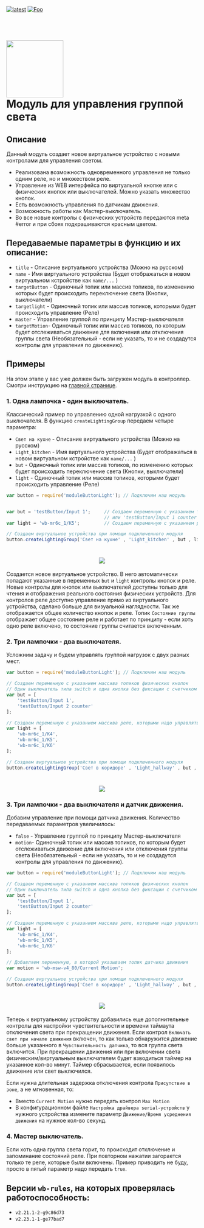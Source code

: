 [![latest](https://img.shields.io/github/v/release/SmithLEDs/wb-buttonLight.svg?color=brightgreen)](https://github.com/SmithLEDs/wb-buttonLight/releases/latest)
[![Foo](https://img.shields.io/badge/Telegram-2CA5E0?style=social&logo=telegram&color=blue)](https://t.me/SmithLEDs)

<h1 align="left">
  <br>
  <img height="150" src="logo_moduleButtonLight.png">
  <br>
  <b>Модуль для управления группой света</b>
  <br>
</h1>

## Описание

Данный модуль создает новое виртуальное устройство с новыми контролами для управления светом. 

* Реализована возможность одновременного управления не только одним реле, но и множеством реле.
* Управление из WEB интерфейса по виртуальной кнопке или с физических кнопок или выключателей. Можно указать множество кнопок.
* Есть возможность управления по датчикам движения.
* Возможность работы как Мастер-выключатель.
* Во все новые контролы с физических устройств передаются meta #error и при сбоях подкрашиваются красным цветом.

## Передаваемые параметры в функцию и их описание:
- `title` - Описание виртуального устройства (Можно на русском)
- `name` - Имя виртуального устройства (Будет отображаться в новом виртуальном кстройстве как `name/...` )
- `targetButton` - Одиночный топик или массив топиков, по изменению которых будет происходить переключение света (Кнопки, выключатели)
- `targetlight` - Одиночный топик или массив топиков, которыми будет происходить управление (Реле)
- `master` - Управление группой по принципу Мастер-выключателя
- `targetMotion`- Одиночный топик или массив топиков, по которым будет отслеживаться движение для включения или отключения группы света (Необязательный - если не указать, то и не создадутся контролы для управления по движению).

## Примеры

На этом этапе у вас уже должен быть загружен модуль в контроллер. Смотри инструкцию на [главной странице](https://github.com/SmithLEDs/wirenboard#установка-модулей-в-контроллер).

### 1. Одна лампочка - один выключатель.

Классический пример по управлению одной нагрузкой с одного выключателя. В функцию `createLightingGroup` передаем четыре параметра:
- `Свет на кухне` - Описание виртуального устройства (Можно на русском)
- `Light_kitchen` - Имя виртуального устройства (Будет отображаться в новом виртуальном кстройстве как `name/...` )
- `but` - Одиночный топик или массив топиков, по изменению которых будет происходить переключение света (Кнопки, выключатели)
- `light` - Одиночный топик или массив топиков, которыми будет происходить управление (Реле)


```js
var button = require('moduleButtonLight'); // Подключим наш модуль


var but = 'testButton/Input 1';     // Создаем переменную с указанием топика физической кнопки
                                    // или 'testButton/Input 1 counter' для выключателя без фиксации
var light = 'wb-mr6c_1/K5';         // Создаем переменную с указанием реле, на которое подключена лампочка

// Создаем виртуальное устройства при помощи подключенного модуля
button.createLightingGroup('Свет на кухне' , 'Light_kitchen' , but , light );    
```
<h1 align="center">
  <img src="./img/1-1.png">
  <br>
</h1>

Создается новое виртуальное устройство. В него автоматически попадают указанные в переменных `but` и `light` контролы кнопок и реле. Новые контролы для кнопок или выключателей доступны только для чтения и отображения реального состояния физических устройств. Для контролов реле доступно управление прямо из виртуального устройства, сделано больше для визуальной наглядности. Так же отображается общее количество кнопок и реле. Топик `Состояние группы` отображает общее состояние реле и работает по принципу - если хоть одно реле включено, то состояние группы считается включенным.

### 2. Три лампочки - два выключателя.
Усложним задачу и будем управлять группой нагрузок с двух разных мест.

```js
var button = require('moduleButtonLight'); // Подключим наш модуль

// Создаем переменную с указанием массива топиков физических кнопок
// Один выключатель типа switch и одна кнопка без фиксации с счетчиком коротких нажатий
var but = [
    'testButton/Input 1',
    'testButton/Input 2 counter'
];     

// Создаем переменную с указанием массива реле, которыми надо управлять
var light = [
    'wb-mr6c_1/K4',
    'wb-mr6c_1/K5',
    'wb-mr6c_1/K6'
];         

// Создаем виртуальное устройства при помощи подключенного модуля
button.createLightingGroup('Свет в коридоре' , 'Light_hallway' , but , light );    
```
<h1 align="center">
  <img src="./img/2-1.png">
  <br>
</h1>

### 3. Три лампочки - два выключателя и датчик движения.
Добавим управление при помощи датчика движения. Количество передаваемых параметров увеличилось:
- `false` - Управление группой по принципу Мастер-выключателя
- `motion`- Одиночный топик или массив топиков, по которым будет отслеживаться движение для включения или отключения группы света (Необязательный - если не указать, то и не создадутся контролы для управления по движению).

```js
var button = require('moduleButtonLight'); // Подключим наш модуль

// Создаем переменную с указанием массива топиков физических кнопок
// Один выключатель типа switch и одна кнопка без фиксации с счетчиком коротких нажатий
var but = [
    'testButton/Input 1',
    'testButton/Input 2 counter'
];     

// Создаем переменную с указанием массива реле, которыми надо управлять
var light = [
    'wb-mr6c_1/K4',
    'wb-mr6c_1/K5',
    'wb-mr6c_1/K6'
];         

// Добавляем переменную, в которой указываем топик датчика движения
var motion = 'wb-msw-v4_80/Current Motion';

// Создаем виртуальное устройства при помощи подключенного модуля
button.createLightingGroup('Свет в коридоре' , 'Light_hallway' , but , light , false , motion );    
```
<h1 align="center">
  <img src="./img/3-1.png">
  <br>
</h1>

Теперь к виртуальному устройству добавились еще дополнительные контролы для настройки чувствительности и времени таймаута отключения света при прекращении движения. Если контрол `Включать свет при начале движения` включен, то как только обнаружится движение больше указанного в `Чувствительность датчика`, то вся группа света включится. При прекращении движения или при включении света физическим/виртуальным выключателем будет взводиться таймер на указанное кол-во минут. Таймер сбрасывается, если появилось движение или свет выключился.

Если нужна длительная задержка отключения контрола `Присутствие в зоне`, а не мгновенная, то:
- Вместо `Current Motion` нужно передать контрол `Max Motion`
- В конфигурационном файле `Настройка драйвера serial-устройств` у нужного устройства измените параметр `Движение/Время усреднения движения` на нужное кол-во секунд.

### 4. Мастер выключатель.
Если хоть одна группа света горит, то происходит отключение и запоминание состояний реле. При повторном нажатии загорается только те реле, которые были включены. Пример приводить не буду, просто в пятый параметр надо передать `true`.

## Версии `wb-rules`, на которых проверялась работоспособность:

- `v2.21.1-2-g9c86d73`
- `v2.23.1-1-ge77bad7`